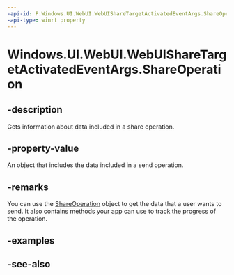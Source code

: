 ```yaml
---
-api-id: P:Windows.UI.WebUI.WebUIShareTargetActivatedEventArgs.ShareOperation
-api-type: winrt property
---
```


<!-- Property syntax
public Windows.ApplicationModel.DataTransfer.ShareTarget.ShareOperation ShareOperation { get; }
-->

# Windows.UI.WebUI.WebUIShareTargetActivatedEventArgs.ShareOperation

## -description
Gets information about data included in a share operation.

## -property-value
An object that includes the data included in a send operation.

## -remarks
You can use the [ShareOperation](../windows.applicationmodel.datatransfer.sharetarget/shareoperation.md) object to get the data that a user wants to send. It also contains methods your app can use to track the progress of the operation.

## -examples

## -see-also
